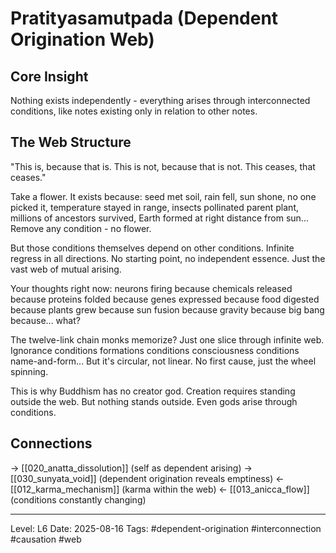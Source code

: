 # Pratityasamutpada (Dependent Origination Web)

## Core Insight
Nothing exists independently - everything arises through interconnected conditions, like notes existing only in relation to other notes.

## The Web Structure

"This is, because that is. This is not, because that is not. This ceases, that ceases."

Take a flower. It exists because: seed met soil, rain fell, sun shone, no one picked it, temperature stayed in range, insects pollinated parent plant, millions of ancestors survived, Earth formed at right distance from sun... Remove any condition - no flower.

But those conditions themselves depend on other conditions. Infinite regress in all directions. No starting point, no independent essence. Just the vast web of mutual arising.

Your thoughts right now: neurons firing because chemicals released because proteins folded because genes expressed because food digested because plants grew because sun fusion because gravity because big bang because... what?

The twelve-link chain monks memorize? Just one slice through infinite web. Ignorance conditions formations conditions consciousness conditions name-and-form... But it's circular, not linear. No first cause, just the wheel spinning.

This is why Buddhism has no creator god. Creation requires standing outside the web. But nothing stands outside. Even gods arise through conditions.

## Connections
→ [[020_anatta_dissolution]] (self as dependent arising)
→ [[030_sunyata_void]] (dependent origination reveals emptiness)
← [[012_karma_mechanism]] (karma within the web)
← [[013_anicca_flow]] (conditions constantly changing)

---
Level: L6
Date: 2025-08-16
Tags: #dependent-origination #interconnection #causation #web